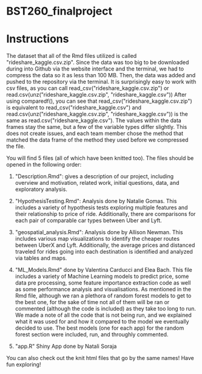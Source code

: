 # BST260_finalproject

# Instructions

The dataset that all of the Rmd files utilized is called "rideshare_kaggle.csv.zip". Since the data was too big to be downloaded during into Github via the website interface and the terminal, we had to compress the data so it as less than 100 MB. Then, the data was added and pushed to the repository via the terminal. It is surprisingly easy to work with csv files, as you can call read_csv("rideshare_kaggle.csv.zip") or read.csv(unz("rideshare_kaggle.csv.zip", "rideshare_kaggle.csv")) After using comparedf(), you can see that read_csv("rideshare_kaggle.csv.zip") is equivalent to read_csv("rideshare_kaggle.csv") and read.csv(unz("rideshare_kaggle.csv.zip", "rideshare_kaggle.csv")) is the same as read.csv("rideshare_kaggle.csv"). The values within the data frames stay the same, but a few of the variable types differ slightly. This does not create issues, and each team member chose the method that matched the data frame of the method they used before we compressed the file. 


You will find 5 files (all of which have been knitted too). The files should be opened in the following order:

1. "Description.Rmd": gives a description of our project, including overview and motivation, related work, initial questions, data, and exploratory analysis. 

2. "HypothesisTesting.Rmd": Analysis done by Natalie Gomas. This includes a variety of hypothesis tests exploring multiple features and their relationship to price of ride. Additionally, there are comparisons for each pair of comparable car types between Uber and Lyft.

3. "geospatial_analysis.Rmd": Analysis done by Allison Newman. This includes various map visualizations to identify the cheaper routes between UberX and Lyft. Additionally, the average prices and distanced traveled for rides going into each destination is identified and analyzed via tables and maps. 

4. "ML_Models.Rmd" done by Valentina Carducci and Elea Bach. This file includes a variety of Machine Learning models to predict price, some data pre processing, some feature importance extraction code as well as some performance analysis and visualisations. As mentioned in the Rmd file, although we ran a plethora of random forest models to get to the best one, for the sake of time not all of them will be ran or commented (although the code is included) as they take too long to run. We made a note of all the code that is not being run, and we explained what it was used for and how it compared to the model we eventually decided to use. The best models (one for each app) for the random forest section were included, run, and throughly commented.

5. "app.R" Shiny App done by Natali Soraja


You can also check out the knit html files that go by the same names! Have fun exploring!



